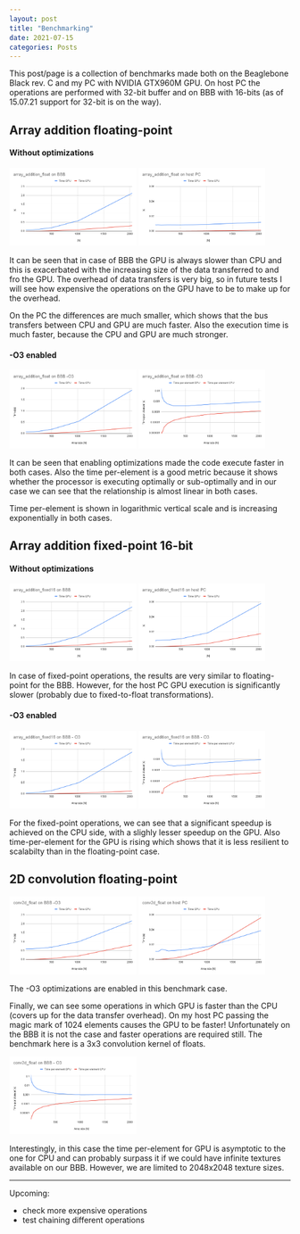 ```yaml
---
layout: post
title: "Benchmarking"
date: 2021-07-15
categories: Posts
---
```


This post/page is a collection of benchmarks made both on the Beaglebone Black rev. C and my PC with NVIDIA GTX960M GPU.
On host PC the operations are performed with 32-bit buffer and on BBB with 16-bits (as of 15.07.21 support for 32-bit is on the way).

## Array addition floating-point
#### Without optimizations
<p float="left">
  <img src="https://raw.githubusercontent.com/JDuchniewicz/gsoc2021-blog/gh-pages/data/array_addition_float/array_addition_float%20on%20BBB.png" width="45%" />
  <img src="https://raw.githubusercontent.com/JDuchniewicz/gsoc2021-blog/gh-pages/data/array_addition_float/array_addition_float%20on%20host%20PC.png" width="45%" />
</p>
It can be seen that in case of BBB the GPU is always slower than CPU and this is exacerbated with the increasing size of the data transferred to and fro the GPU. The overhead of data transfers is very big, so in future tests I will see how expensive the operations on the GPU have to be to make up for the overhead.

On the PC the differences are much smaller, which shows that the bus transfers between CPU and GPU are much faster. Also the execution time is much faster, because the CPU and GPU are much stronger.

#### -O3 enabled
<p float="left">
  <img src="https://raw.githubusercontent.com/JDuchniewicz/gsoc2021-blog/gh-pages/data/array_addition_float/array_addition_float%20on%20BBB%20-O3.png" width="45%" />
  <img src="https://raw.githubusercontent.com/JDuchniewicz/gsoc2021-blog/gh-pages/data/array_addition_float/array_addition_float%20on%20BBB%20-O3-element.png" width="45%" />
</p>

It can be seen that enabling optimizations made the code execute faster in both cases. Also the time per-element is a good metric because it shows whether the processor is executing optimally or sub-optimally and in our case we can see that the relationship is almost linear in both cases.

Time per-element is shown in logarithmic vertical scale and is increasing exponentially in both cases.

## Array addition fixed-point 16-bit
#### Without optimizations
<p float="left">
  <img src="https://raw.githubusercontent.com/JDuchniewicz/gsoc2021-blog/gh-pages/data/array_addition_fixed16/array_addition_fixed16%20on%20BBB.png" width="45%" />
  <img src="https://raw.githubusercontent.com/JDuchniewicz/gsoc2021-blog/gh-pages/data/array_addition_fixed16/array_addition_fixed16%20on%20host%20PC.png" width="45%" />
</p>

In case of fixed-point operations, the results are very similar to floating-point for the BBB. However, for the host PC GPU execution is significantly slower (probably due to fixed-to-float transformations).

#### -O3 enabled
<p float="left">
  <img src="https://raw.githubusercontent.com/JDuchniewicz/gsoc2021-blog/gh-pages/data/array_addition_fixed16/array_addition_fixed16%20on%20BBB%20-%20O3.png" width="45%" />
  <img src="https://raw.githubusercontent.com/JDuchniewicz/gsoc2021-blog/gh-pages/data/array_addition_fixed16/array_addition_fixed16%20on%20BBB%20-%20O3-element.png" width="45%" />
</p>

For the fixed-point operations, we can see that a significant speedup is achieved on the CPU side, with a slighly lesser speedup on the GPU. Also time-per-element for the GPU is rising which shows that it is less resilient to scalabilty than in the floating-point case.

## 2D convolution floating-point
<p float="left">
  <img src="https://raw.githubusercontent.com/JDuchniewicz/gsoc2021-blog/gh-pages/data/conv2d_float/conv2d_float%20on%20BBB%20-O3.png" width="45%" />
  <img src="https://raw.githubusercontent.com/JDuchniewicz/gsoc2021-blog/gh-pages/data/conv2d_float/conv2d_float%20on%20host%20PC.png" width="45%" />
</p>


The -O3 optimizations are enabled in this benchmark case.

Finally, we can see some operations in which GPU is faster than the CPU (covers up for the data transfer overhead). On my host PC passing the magic mark of 1024 elements causes the GPU to be faster! Unfortunately on the BBB it is not the case and faster operations are required still. The benchmark here is a 3x3 convolution kernel of floats.

<p float="left">
  <img src="https://raw.githubusercontent.com/JDuchniewicz/gsoc2021-blog/gh-pages/data/conv2d_float/conv2d_float%20on%20BBB%20-%20O3-element.png" width="45%" />
</p>

Interestingly, in this case the time per-element for GPU is asymptotic to the one for CPU and can probably surpass it if we could have infinite textures available on our BBB. However, we are limited to 2048x2048 texture sizes.

-------
Upcoming:
* check more expensive operations 
* test chaining different operations
